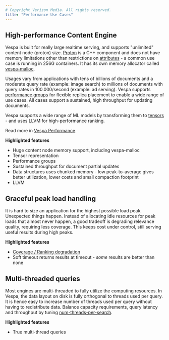 ```yaml
---
# Copyright Verizon Media. All rights reserved.
title: "Performance Use Cases"
---
```


## High-performance Content Engine
Vespa is built for really large realtime serving, and supports "unlimited" content node (proton) size.
[Proton](https://docs.vespa.ai/documentation/proton.html)  is a C++ component and does not have memory limitations other than restrictions on
[attributes](https://docs.vespa.ai/documentation/attributes.html) - a common use case is running in 256G containers.
It has its own memory allocator called [vespa-malloc](https://github.com/vespa-engine/vespa/tree/master/vespamalloc).

Usages vary from applications with tens of billions of documents and a moderate query rate (example: image search)
to millions of documents with query rates in 100.000/second (example: ad serving).
Vespa supports [performance groups](https://docs.vespa.ai/documentation/elastic-vespa.html#grouped-distribution)
for flexible replica placement to enable a wide range of use cases.
All cases support a sustained, high throughput for updating documents.

Vespa supports a wide range of ML models by transforming them to [tensors](https://docs.vespa.ai/documentation/tensor-user-guide.html) -
and uses LLVM for high-performance ranking.

Read more in [Vespa Performance](https://docs.vespa.ai/documentation/performance/).

**Highlighted features**
* Huge content node memory support, including vespa-malloc
* Tensor representation
* Performance groups
* Sustained throughput for document partial updates
* Data structures uses chunked memory - low peak-to-average gives better utilization, lower costs and small compaction footprint
* LLVM



## Graceful peak load handling
It is hard to size an application for the highest possible load peak.
Unexpected things happen.
Instead of allocating idle resources for peak loads that almost never happen,
a good tradeoff is degrading relevance quality, requiring less coverage.
This keeps cost under control, still serving useful results during high peaks.

**Highlighted features**
* [Coverage / Ranking degradation](https://docs.vespa.ai/documentation/graceful-degradation.html)
* Soft timeout returns results at timeout - _some_ results are better than none



## Multi-threaded queries
Most engines are multi-threaded to fully utilize the computing resources.
In Vespa, the data layout on disk is fully orthogonal to threads used per query.
It is hence easy to increase number of threads used per query without having to redistribute data.
Balance capacity requirements, query latency and throughput by tuning
[num-threads-per-search](https://docs.vespa.ai/documentation/reference/schema-reference#num-threads-per-search).

**Highlighted features**
* True multi-thread queries
